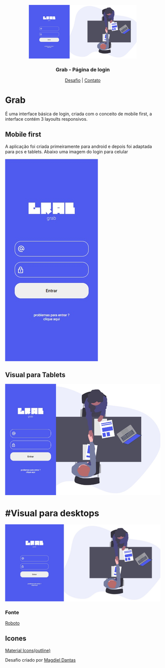 <p align="center">
  <img src="img/grab.jpg" alt="Logo" width="350">
  <h3 align="center">Grab - Página de login</h3>
</p>
<p align="center">
  <a href="https://github.com/magdielndantas/grab-pagina-de-login">Desafio</a> |
  <a href="https://www.linkedin.com/in/magdielndantas/">Contato</a>
</p>

# Grab
É uma interface básica de login, criada com o conceito de mobile first, a interface contém 3 layoults responsivos.

## Mobile first
A aplicação foi criada primeiramente para android e depois foi adaptada para pcs e tablets. Abaixo uma imagem do login para celular

![](./img/grab-mobile.jpg)

## Visual para Tablets

![](./img/grab-tablet.jpg)

# #Visual para desktops

![](./img/grab.jpg)

### Fonte
[Roboto](https://fonts.google.com/specimen/Roboto)

## Icones
[Material Icons(outline)](https://material.io/resources/icons/?style=outline)

Desafio criado por [Magdiel Dantas](https://github.com/magdielndantas)

